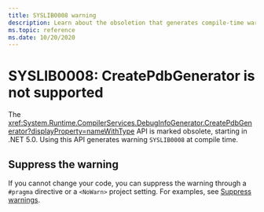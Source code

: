 ```yaml
---
title: SYSLIB0008 warning
description: Learn about the obsoletion that generates compile-time warning SYSLIB0008.
ms.topic: reference
ms.date: 10/20/2020
---
```

# SYSLIB0008: CreatePdbGenerator is not supported

The <xref:System.Runtime.CompilerServices.DebugInfoGenerator.CreatePdbGenerator?displayProperty=nameWithType> API is marked obsolete, starting in .NET 5.0. Using this API generates warning `SYSLIB0008` at compile time.

## Suppress the warning

If you cannot change your code, you can suppress the warning through a `#pragma` directive or a `<NoWarn>` project setting. For examples, see [Suppress warnings](../syslib-obsoletions.md#suppress-warnings).

